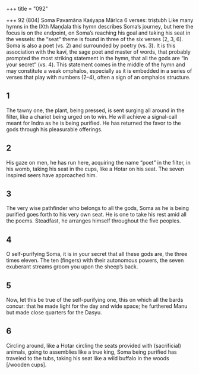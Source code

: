 +++
title = "092"

+++
92 (804) Soma Pavamāna
Kaśyapa Mārīca
6 verses: triṣṭubh
Like many hymns in the IXth Maṇḍala this hymn describes Soma’s journey, but  here the focus is on the endpoint, on Soma’s reaching his goal and taking his seat  in the vessels: the “seat” theme is found in three of the six verses (2, 3, 6). Soma is also a poet (vs. 2) and surrounded by poetry (vs. 3). It is this association with the  kaví, the sage poet and master of words, that probably prompted the most striking  statement in the hymn, that all the gods are “in your secret” (vs. 4). This statement  comes in the middle of the hymn and may constitute a weak omphalos, especially  as it is embedded in a series of verses that play with numbers (2–4), often a sign of  an omphalos structure.
## 1
The tawny one, the plant, being pressed, is sent surging all around in the  filter, like a chariot being urged on to win.
He will achieve a signal-call meant for Indra as he is being purified.  He has returned the favor to the gods through his pleasurable
offerings.
## 2
His gaze on men, he has run here, acquiring the name “poet” in the filter,  in his womb,
taking his seat in the cups, like a Hotar on his seat. The seven inspired  seers have approached him.
## 3
The very wise pathfinder who belongs to all the gods, Soma as he is being  purified goes forth to his very own seat.
He is one to take his rest amid all the poems. Steadfast, he arranges
himself throughout the five peoples.
## 4
O self-purifying Soma, it is in your secret that all these gods are, the three  times eleven.
The ten (fingers) with their autonomous powers, the seven exuberant  streams groom you upon the sheep’s back.
## 5
Now, let this be true of the self-purifying one, this on which all the bards  concur:
that he made light for the day and wide space; he furthered Manu but  made close quarters for the Dasyu.
## 6
Circling around, like a Hotar circling the seats provided with (sacrificial)  animals, going to assemblies like a true king,
Soma being purified has traveled to the tubs, taking his seat like a wild  buffalo in the woods [/wooden cups].
